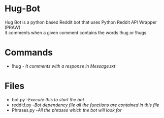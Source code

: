 # Hug-Bot

Hug Bot is a python based Reddit bot that uses Python Reddit API Wrapper (PRAW)  
It comments when a given comment contains the words !hug or !hugs

# Commands
* !hug - *It comments with a response in Message.txt*

# Files
* bot.py     -*Execute this to start the bot*
* redditf.py -*Bot dependency file all the functions are contained in this file*
* Phrases.py -*All the phrases which the bot will look for*
